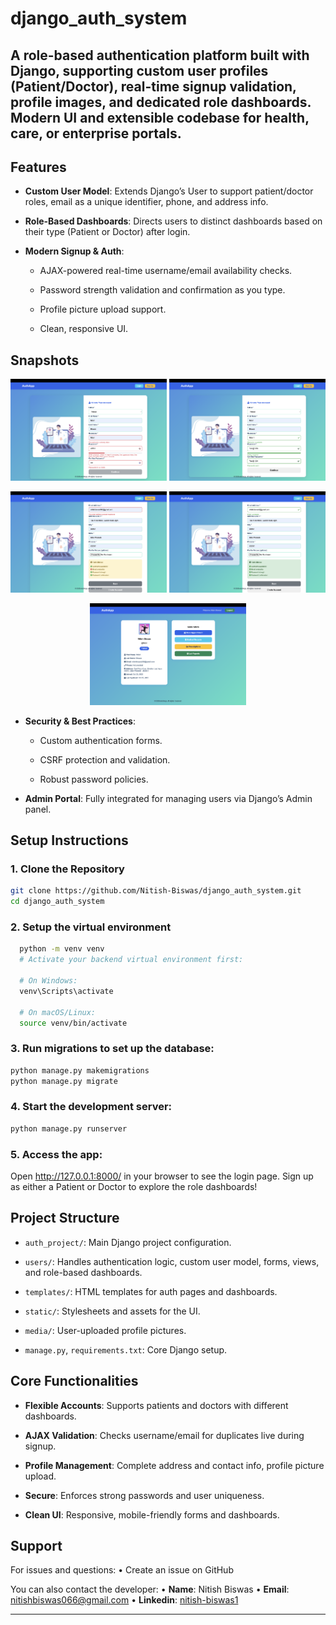 # django_auth_system

## A role-based authentication platform built with Django, supporting custom user profiles (Patient/Doctor), real-time signup validation, profile images, and dedicated role dashboards. Modern UI and extensible codebase for health, care, or enterprise portals.
## Features
- **Custom User Model**: Extends Django’s User to support patient/doctor roles, email as a unique identifier, phone, and address info.

- **Role-Based Dashboards**: Directs users to distinct dashboards based on their type (Patient or Doctor) after login.

- **Modern Signup & Auth**:

  - AJAX-powered real-time username/email availability checks.

  - Password strength validation and confirmation as you type.

  - Profile picture upload support.

  - Clean, responsive UI.

## Snapshots

<p align="center">
  <img src="sanpshots/snapshot_1.png" alt="Snapshot 1" width="250"/>
  <img src="sanpshots/snapshot_2.png" alt="Snapshot 2" width="250"/>
</p>
<p align="center">
  <img src="sanpshots/snapshot_3.png" alt="Snapshot 3" width="250"/>
  <img src="sanpshots/snapshot_4.png" alt="Snapshot 4" width="250"/>
</p>
<p align="center">
  <img src="sanpshots/snapshot_5.png" alt="Snapshot 5" width="250"/>
  
</p>


- **Security & Best Practices**:

  - Custom authentication forms.

  - CSRF protection and validation.

  - Robust password policies.

- **Admin Portal**: Fully integrated for managing users via Django’s Admin panel.

## Setup Instructions

### 1. Clone the Repository
```bash
git clone https://github.com/Nitish-Biswas/django_auth_system.git
cd django_auth_system
```

### 2. Setup the virtual environment
```bash
  python -m venv venv
  # Activate your backend virtual environment first:
  
  # On Windows:
  venv\Scripts\activate
  
  # On macOS/Linux:
  source venv/bin/activate
```

### 3. Run migrations to set up the database:
```bash
python manage.py makemigrations
python manage.py migrate
```

### 4. Start the development server:
```bash
python manage.py runserver
```

### 5. Access the app:
Open http://127.0.0.1:8000/ in your browser to see the login page. Sign up as either a Patient or Doctor to explore the role dashboards!


## Project Structure
- ```auth_project/```: Main Django project configuration.

- ```users/```: Handles authentication logic, custom user model, forms, views, and role-based dashboards.

- ```templates/```: HTML templates for auth pages and dashboards.

- ```static/```: Stylesheets and assets for the UI.

- ```media/```: User-uploaded profile pictures.

- ```manage.py```, ```requirements.txt```: Core Django setup.

## Core Functionalities
- **Flexible Accounts**: Supports patients and doctors with different dashboards.

- **AJAX Validation**: Checks username/email for duplicates live during signup.

- **Profile Management**: Complete address and contact info, profile picture upload.

- **Secure**: Enforces strong passwords and user uniqueness.

- **Clean UI**: Responsive, mobile-friendly forms and dashboards.

## Support
For issues and questions:
• Create an issue on GitHub

You can also contact the developer:
• **Name**: Nitish Biswas
• **Email**: nitishbiswas066@gmail.com
• **Linkedin**: [nitish-biswas1](https://www.linkedin.com/in/nitish-biswas1/)

---
